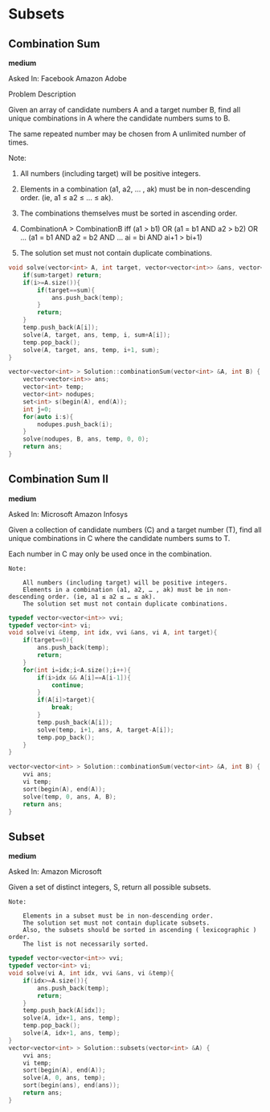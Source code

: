 # Subsets 

## Combination Sum
**medium**

Asked In:
Facebook
Amazon
Adobe

Problem Description
 
 

Given an array of candidate numbers A and a target number B, find all unique combinations in A where the candidate numbers sums to B.

The same repeated number may be chosen from A unlimited number of times.

Note:

1) All numbers (including target) will be positive integers.

2) Elements in a combination (a1, a2, … , ak) must be in non-descending order. (ie, a1 ≤ a2 ≤ … ≤ ak).

3) The combinations themselves must be sorted in ascending order.

4) CombinationA > CombinationB iff (a1 > b1) OR (a1 = b1 AND a2 > b2) OR ... (a1 = b1 AND a2 = b2 AND ... ai = bi AND ai+1 > bi+1)

5) The solution set must not contain duplicate combinations.

```c++
void solve(vector<int> A, int target, vector<vector<int>> &ans, vector<int> &temp, int i, int sum){
    if(sum>target) return;
    if(i>=A.size()){
        if(target==sum){
            ans.push_back(temp);
        }
        return;
    }
    temp.push_back(A[i]);
    solve(A, target, ans, temp, i, sum+A[i]);
    temp.pop_back();
    solve(A, target, ans, temp, i+1, sum);
}

vector<vector<int> > Solution::combinationSum(vector<int> &A, int B) {
    vector<vector<int>> ans;
    vector<int> temp;
    vector<int> nodupes;
    set<int> s(begin(A), end(A));
    int j=0;
    for(auto i:s){
        nodupes.push_back(i);
    }
    solve(nodupes, B, ans, temp, 0, 0);
    return ans;
}

```

## Combination Sum II
**medium**

Asked In:
Microsoft
Amazon
Infosys

Given a collection of candidate numbers (C) and a target number (T), find all unique combinations in C where the candidate numbers sums to T.

Each number in C may only be used once in the combination.

    Note:

        All numbers (including target) will be positive integers.
        Elements in a combination (a1, a2, … , ak) must be in non-descending order. (ie, a1 ≤ a2 ≤ … ≤ ak).
        The solution set must not contain duplicate combinations.



```c++
typedef vector<vector<int>> vvi;
typedef vector<int> vi;
void solve(vi &temp, int idx, vvi &ans, vi A, int target){
    if(target==0){
        ans.push_back(temp);
        return;
    }
    for(int i=idx;i<A.size();i++){
        if(i>idx && A[i]==A[i-1]){
            continue;
        }
        if(A[i]>target){
            break;
        }
        temp.push_back(A[i]);
        solve(temp, i+1, ans, A, target-A[i]);
        temp.pop_back();
    }
}

vector<vector<int> > Solution::combinationSum(vector<int> &A, int B) {
    vvi ans;
    vi temp;
    sort(begin(A), end(A));
    solve(temp, 0, ans, A, B);
    return ans;    
}
```

## Subset
**medium**

Asked In:
Amazon
Microsoft

Given a set of distinct integers, S, return all possible subsets.

    Note:

        Elements in a subset must be in non-descending order.
        The solution set must not contain duplicate subsets.
        Also, the subsets should be sorted in ascending ( lexicographic ) order.
        The list is not necessarily sorted.



```c++
typedef vector<vector<int>> vvi;
typedef vector<int> vi;
void solve(vi A, int idx, vvi &ans, vi &temp){
    if(idx>=A.size()){
        ans.push_back(temp);
        return;
    }
    temp.push_back(A[idx]);
    solve(A, idx+1, ans, temp);
    temp.pop_back();
    solve(A, idx+1, ans, temp);
}
vector<vector<int> > Solution::subsets(vector<int> &A) {
    vvi ans;
    vi temp;
    sort(begin(A), end(A));
    solve(A, 0, ans, temp);
    sort(begin(ans), end(ans));
    return ans;
}
```